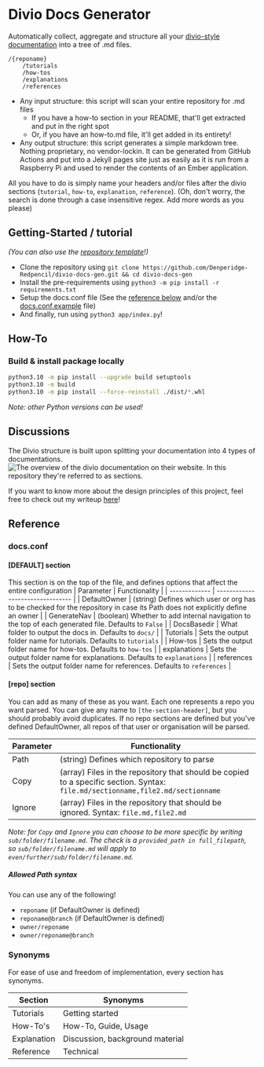 # Divio Docs Generator

Automatically collect, aggregate and structure all your [divio-style documentation](https://documentation.divio.com/) into a tree of .md files.
```
/{reponame}
    /tutorials
    /how-tos
    /explanations
    /references
```

- Any input structure: this script will scan your entire repository for .md files
    - If you have a how-to section in your README, that'll get extracted and put in the right spot
    - Or, if you have an how-to.md file, it'll get added in its entirety!
- Any output structure: this script generates a simple markdown tree. Nothing proprietary, no vendor-lockin. It can be generated from GitHub Actions and put into a Jekyll pages site just as easily as it is run from a Raspberry Pi and used to render the contents of an Ember application.

All you have to do is simply name your headers and/or files after the divio sections (`tutorial`, `how-to`, `explanation`, `reference`). (Oh, don't worry, the search is done through a case insensitive regex. Add more words as you please) 

## Getting-Started / tutorial
*(You can also use the [repository template](https://github.com/Denperidge-Redpencil/Divio-Docs-Repo/)!)*

- Clone the repository using `git clone https://github.com/Denperidge-Redpencil/divio-docs-gen.git && cd divio-docs-gen`
- Install the pre-requirements using `python3 -m pip install -r requirements.txt`
- Setup the docs.conf file (See the [reference below](#docsconf) and/or the [docs.conf.example](docs.conf.example) file)
- And finally, run using `python3 app/index.py`!

## How-To
### Build & install package locally
```bash
python3.10 -m pip install --upgrade build setuptools
python3.10 -m build
python3.10 -m pip install --force-reinstall ./dist/*.whl
```
*Note: other Python versions can be used!*

## Discussions
The Divio structure is built upon splitting your documentation into 4 types of documentations. ![The overview of the divio documentation on their website](https://documentation.divio.com/_images/overview.png). In this repository they're referred to as sections.


If you want to know more about the design principles of this project, feel free to check out my writeup [here](https://github.com/Denperidge-Redpencil/Learning.md/blob/main/Notes/docs.md#design-principles)!


## Reference

### docs.conf
#### [DEFAULT] section
This section is on the top of the file, and defines options that affect the entire configuration
| Parameter     | Functionality                    |
| ------------- | -------------------------------- |
| DefaultOwner | (string) Defines which user or org has to be checked for the repository in case its Path does not explicitly define an owner |
| GenerateNav   | (boolean) Whether to add internal navigation to the top of each generated file. Defaults to `False` |
| DocsBasedir   | What folder to output the docs in. Defaults to `docs/` |
| Tutorials     | Sets the output folder name for tutorials. Defaults to `tutorials`    |
| How-tos       | Sets the output folder name for how-tos. Defaults to `how-tos`    |
| explanations  | Sets the output folder name for explanations. Defaults to `explanations`    |
| references    | Sets the output folder name for references. Defaults to `references`    |


#### [repo] section
You can add as many of these as you want. Each one represents a repo you want parsed. You can give any name to `[the-section-header]`, but you should probably avoid duplicates. If no repo sections are defined but you've defined DefaultOwner, all repos of that user or organisation will be parsed.

| Parameter | Functionality                              |
| --------- | ------------------------------------------ |
| Path      | (string) Defines which repository to parse |
| Copy      | (array) Files in the repository that should be copied to a specific section. Syntax: `file.md/sectionname,file2.md/sectionname` |
| Ignore      | (array) Files in the repository that should be ignored. Syntax: `file.md,file2.md` |

*Note: for `Copy` and `Ignore` you can choose to be more specific by writing `sub/folder/filename.md`. The check is a `provided_path in full_filepath`, so `sub/folder/filename.md` will apply to `even/further/sub/folder/filename.md`.*

##### Allowed Path syntax
You can use any of the following!
- `reponame` (if DefaultOwner is defined)
- `reponame@branch` (if DefaultOwner is defined)
- `owner/reponame`
- `owner/reponame@branch`



### Synonyms
For ease of use and freedom of implementation, every section has synonyms.

| Section       | Synonyms                        |
| ------------- | ------------------------------- |
| Tutorials     | Getting started                 |
| How-To's      | How-To, Guide, Usage            |
| Explanation   | Discussion, background material | 
| Reference     | Technical                       |


